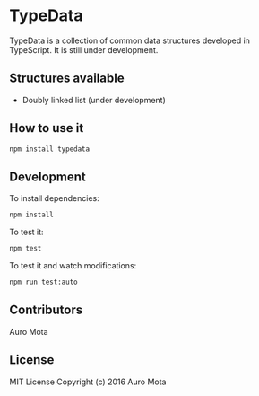 # TypeData
TypeData is a collection of common data structures developed in TypeScript.
It is still under development.

## Structures available
- Doubly linked list (under development)

## How to use it
```bash
npm install typedata
```

## Development
To install dependencies:
```bash
npm install
```

To test it:
```bash
npm test
```

To test it and watch modifications:
```bash
npm run test:auto
```

## Contributors
Auro Mota

## License
MIT License
Copyright (c) 2016 Auro Mota

